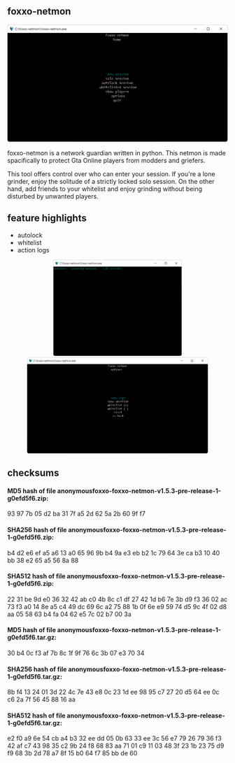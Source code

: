 ## foxxo-netmon
<div align="center">
  <img src="assets/img/foxxo-netmon-home.png"/>
</div>

foxxo-netmon is a network guardian written in python. This netmon is made spacifically to protect Gta Online players from modders and griefers. 

This tool offers control over who can enter your session. If you're a lone grinder, enjoy the solitude of a strictly locked solo session. On the other hand, add friends to your whitelist and enjoy grinding without being disturbed by unwanted players.

## feature highlights
- autolock
- whitelist
- action logs
<div float="left" align="center">
  <img src="assets/img/foxxo-netmon-autolock.png" height="220"/>
  <img src="assets/img/foxxo-netmon-options.png" height="220"/>
</div>


## checksums

#### MD5 hash of file anonymousfoxxo-foxxo-netmon-v1.5.3-pre-release-1-g0efd5f6.zip:
93 97 7b 05 d2 ba 31 7f a5 2d 62 5a 2b 60 9f f7

#### SHA256 hash of file anonymousfoxxo-foxxo-netmon-v1.5.3-pre-release-1-g0efd5f6.zip:
b4 d2 e6 ef a5 a6 13 a0 65 96 9b b4 9a e3 eb b2 1c 79 64 3e ca b3 10 40 bb 38 e2 65 a5 56 8a 88

#### SHA512 hash of file anonymousfoxxo-foxxo-netmon-v1.5.3-pre-release-1-g0efd5f6.zip:
22 31 be 9d e0 36 32 42 ab c0 4b 8c c1 df 27 42 1d b6 7e 3b d9 f3 36 02 ac 73 f3 a0 14 8e a5 c4 49 dc 69 6c a2 75 88 1b 0f 6e e9 59 74 d5 9c 4f 02 d8 aa 05 58 63 b4 fa 04 62 e5 7c 02 b7 00 3a

#### MD5 hash of file anonymousfoxxo-foxxo-netmon-v1.5.3-pre-release-1-g0efd5f6.tar.gz:
30 b4 0c f3 af 7b 8c 1f 9f 76 6c 3b 07 e3 70 34

#### SHA256 hash of file anonymousfoxxo-foxxo-netmon-v1.5.3-pre-release-1-g0efd5f6.tar.gz:
8b f4 13 24 01 3d 22 4c 7e 43 e8 0c 23 1d ee 98 95 c7 27 20 d5 64 ee 0c c6 2a 7f 56 45 88 16 aa

#### SHA512 hash of file anonymousfoxxo-foxxo-netmon-v1.5.3-pre-release-1-g0efd5f6.tar.gz:
e2 f0 a9 6e 54 cb a4 b3 32 ee dd 05 0b 63 33 ee 3c 56 e7 79 26 79 36 f3 42 af c7 43 98 35 c2 9b 24 f8 68 83 aa 71 01 c9 11 03 48 3f 23 1b 23 75 d9 f9 68 3b 2d 78 a7 8f 15 b0 64 f7 85 bb de 60
